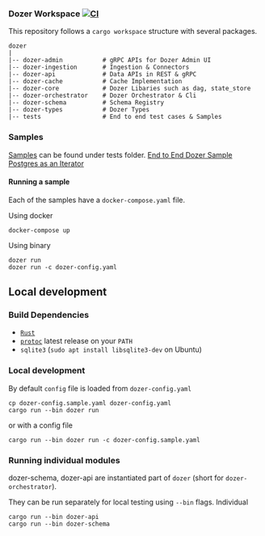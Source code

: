 ### Dozer Workspace [![CI](https://github.com/getdozer/dozer/actions/workflows/dozer.yaml/badge.svg)](https://github.com/getdozer/dozer/actions/workflows/dozer.yaml)

This repository follows a `cargo workspace` structure with several packages. 
```
dozer
|
|-- dozer-admin           # gRPC APIs for Dozer Admin UI
|-- dozer-ingestion       # Ingestion & Connectors
|-- dozer-api             # Data APIs in REST & gRPC
|-- dozer-cache           # Cache Implementation
|-- dozer-core            # Dozer Libaries such as dag, state_store
|-- dozer-orchestrator    # Dozer Orchestrator & Cli
|-- dozer-schema          # Schema Registry 
|-- dozer-types           # Dozer Types
|-- tests                 # End to end test cases & Samples
```


### Samples
[Samples](./tests/README.md) can be found under tests folder. 
[End to End Dozer Sample](./tests/simple_e2e_example/README.md)
[Postgres as an Iterator](./tests/connectors/postgres_as_iterator/README.md)

#### Running a sample
Each of the samples have a `docker-compose.yaml` file. 

Using docker
```
docker-compose up
```

Using binary
```
dozer run
dozer run -c dozer-config.yaml
```


## Local development

### Build Dependencies

- [`Rust`](https://rustup.rs)
- [`protoc`](https://github.com/protocolbuffers/protobuf/releases) latest release on your `PATH`
- `sqlite3` (`sudo apt install libsqlite3-dev` on Ubuntu)

### Local development

By default `config` file is loaded from `dozer-config.yaml`
```
cp dozer-config.sample.yaml dozer-config.yaml
cargo run --bin dozer run
```
or with a config file
```
cargo run --bin dozer run -c dozer-config.sample.yaml
```

### Running individual modules
dozer-schema, dozer-api are instantiated part of `dozer` (short for `dozer-orchestrator`).

They can be run separately for local testing using `--bin` flags.
Individual 
```
cargo run --bin dozer-api
cargo run --bin dozer-schema
```